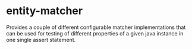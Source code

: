 # entity-matcher

Provides a couple of different configurable matcher implementations that can be used for testing of different properties of a given java instance in one single assert statement.

